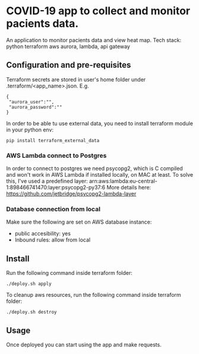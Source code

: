 # COVID-19 app to collect and monitor pacients data.
An application to monitor pacients data and view heat map.
Tech stack:
python
terraform
aws aurora, lambda, api gateway

## Configuration and pre-requisites

Terraform secrets are stored in user's home folder under .terraform/<app_name>.json.
E.g.
````
{
 "aurora_user":"",
 "aurora_password":""
}
````
In order to be able tu use external data, you need to install terraform module in your python env:
```
pip install terraform_external_data
``` 
### AWS Lambda connect to Postgres
In order to connect to postgres we need psycopg2, which is C compiled and won't work in AWS Lambda if installed locally, 
on MAC at least. To solve this, I've used a predefined layer:
arn:aws:lambda:eu-central-1:898466741470:layer:psycopg2-py37:6
More details here:
https://github.com/jetbridge/psycopg2-lambda-layer
### Database connection from local
Make sure the following are set on AWS database instance:
* public accesibility: yes
* Inbound rules: allow from local

## Install
Run the following command inside terraform folder:
````
./deploy.sh apply
````
To cleanup aws resources, run the following command inside terraform folder:
````
./deploy.sh destroy
````
 ## Usage
 
 Once deployed you can start using the app and make requests.
